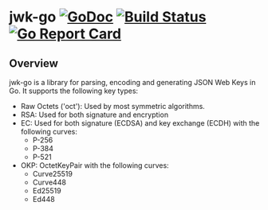 # jwk-go [![GoDoc](https://godoc.org/github.com/rakutentech/jwk-go?status.svg)](https://godoc.org/github.com/rakutentech/jwk-go) [![Build Status](https://travis-ci.org/rakutentech/jwkgen.svg?branch=master)](https://travis-ci.org/rakutentech/jwkgen) [![Go Report Card](https://goreportcard.com/badge/github.com/rakutentech/jwk-go)](https://goreportcard.com/report/github.com/rakutentech/jwk-go)

## Overview

jwk-go is a library for parsing, encoding and generating JSON Web Keys in Go.
It supports the following key types:
* Raw Octets ('oct'): Used by most symmetric algorithms.
* RSA: Used for both signature and encryption
* EC: Used for both signature (ECDSA) and key exchange (ECDH) with the
    following curves:
  * P-256
  * P-384
  * P-521
* OKP: OctetKeyPair with the following curves:
  * Curve25519
  * Curve448
  * Ed25519
  * Ed448

